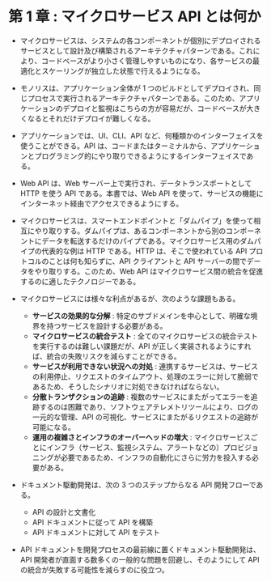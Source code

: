 # 第 1 章 : マイクロサービス API とは何か

- マイクロサービスは、システムの各コンポーネントが個別にデプロイされるサービスとして設計及び構築されるアーキテクチャパターンである。これにより、コードベースがより小さく管理しやすいものになり、各サービスの最適化とスケーリングが独立した状態で行えるようになる。

- モノリスは、アプリケーション全体が 1 つのビルドとしてデプロイされ、同じプロセスで実行されるアーキテクチャパターンである。このため、アプリケーションのデプロイと監視はこちらの方が容易だが、コードベースが大きくなるとそれだけデプロイが難しくなる。

- アプリケーションでは、UI、CLI、API など、何種類かのインターフェイスを使うことができる。API は、コードまたはターミナルから、アプリケーションとプログラミング的にやり取りできるようにするインターフェイスである。

- Web API は、Web サーバー上で実行され、データトランスポートとして HTTP を使う API である。本書では、Web API を使って、サービスの機能にインターネット経由でアクセスできるようにする。

- マイクロサービスは、スマートエンドポイントと「ダムパイプ」を使って相互にやり取りする。ダムパイプは、あるコンポーネントから別のコンポーネントにデータを転送するだけのパイプである。マイクロサービス用のダムパイプの代表的な例は HTTP である。HTTP は、そこで使われている API プロトコルのことは何も知らずに、API クライアントと API サーバーの間でデータをやり取りする。このため、Web API はマイクロサービス間の統合を促進するのに適したテクノロジーである。

- マイクロサービスには様々な利点があるが、次のような課題もある。

  - **サービスの効果的な分解** : 特定のサブドメインを中心として、明確な境界を持つサービスを設計する必要がある。
  - **マイクロサービスの統合テスト** : 全てのマイクロサービスの統合テストを実行するのは難しい課題だが、API が正しく実装されるようにすれば、統合の失敗リスクを減らすことができる。
  - **サービスが利用できない状況への対処** : 連携するサービスは、サービスの利用停止、リクエストのタイムアウト、処理のエラーに対して脆弱であるため、そうしたシナリオに対処できなければならない。
  - **分散トランザクションの追跡** : 複数のサービスにまたがってエラーを追跡するのは困難であり、ソフトウェアテレメトリツールにより、ログの一元的な管理、API の可視化、サービスにまたがるリクエストの追跡が可能になる。
  - **運用の複雑さとインフラのオーバーヘッドの増大** : マイクロサービスごとにインフラ（サービス、監視システム、アラートなどの）プロビジョニングが必要であるため、インフラの自動化にさらに労力を投入する必要がある。

- ドキュメント駆動開発は、次の 3 つのステップからなる API 開発フローである。

  - API の設計と文書化
  - API ドキュメントに従って API を構築
  - API ドキュメントに対して API をテスト

- API ドキュメントを開発プロセスの最前線に置くドキュメント駆動開発は、API 開発者が直面する数多くの一般的な問題を回避し、そのようにして API の統合が失敗する可能性を減らすのに役立つ。
